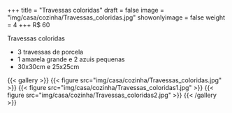 +++
title = "Travessas coloridas"
draft = false
image = "img/casa/cozinha/Travessas_coloridas.jpg"
showonlyimage = false
weight = 4
+++
<span class="price">R$ 60</span>

<!--more-->

Travessas coloridas

- 3 travessas de porcela
- 1 amarela grande e 2 azuis pequenas
- 30x30cm e 25x25cm


{{< gallery >}}
{{< figure src="img/casa/cozinha/Travessas_coloridas.jpg" >}}
{{< figure src="img/casa/cozinha/Travessas_coloridas1.jpg" >}}
{{< figure src="img/casa/cozinha/Travessas_coloridas2.jpg" >}}
{{< /gallery >}}
